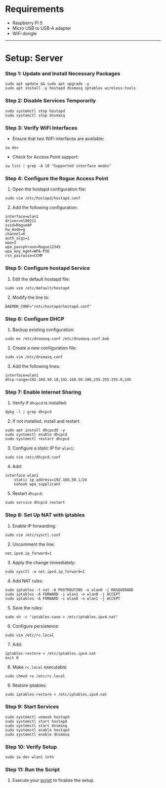# Requirements

- Raspberry Pi 5
- Micro USB to USB-A adapter
- WiFi dongle

---

# Setup: Server

### Step 1: Update and Install Necessary Packages
```
sudo apt update && sudo apt upgrade -y
sudo apt install -y hostapd dnsmasq iptables wireless-tools
```

### Step 2: Disable Services Temporarily
```
sudo systemctl stop hostapd
sudo systemctl stop dnsmasq
```

### Step 3: Verify WiFi Interfaces
- Ensure that two WiFi interfaces are available:
```
iw dev
```
- Check for Access Point support:
```
iw list | grep -A 10 "Supported interface modes"
```

### Step 4: Configure the Rogue Access Point
1. Open the hostapd configuration file:
```
sudo vim /etc/hostapd/hostapd.conf
```
2. Add the following configuration:
```
interface=wlan1
driver=nl80211
ssid=RogueAP
hw_mode=g
channel=6
auth_algs=1
wpa=2
wpa_passphrase=Rogue12345
wpa_key_mgmt=WPA-PSK
rsn_pairwise=CCMP
```

### Step 5: Configure hostapd Service
1. Edit the default hostapd file:
```
sudo vim /etc/default/hostapd
```
2. Modify the line to:
```
DAEMON_CONF="/etc/hostapd/hostapd.conf"
```

### Step 6: Configure DHCP
1. Backup existing configuration:
```
sudo mv /etc/dnsmasq.conf /etc/dnsmasq.conf.bak
```
2. Create a new configuration file:
```
sudo vim /etc/dnsmasq.conf
```
3. Add the following lines:
```
interface=wlan1
dhcp-range=192.168.50.10,192.168.50.100,255.255.255.0,24h
```

### Step 7: Enable Internet Sharing
1. Verify if `dhcpcd` is installed:
```
dpkg -l | grep dhcpcd
```
2. If not installed, install and restart:
```
sudo apt install dhcpcd5 -y
sudo systemctl enable dhcpcd
sudo systemctl restart dhcpcd
```
3. Configure a static IP for `wlan1`:
```
sudo vim /etc/dhcpcd.conf
```
4. Add:
```
interface wlan1
    static ip_address=192.168.50.1/24
    nohook wpa_supplicant
```
5. Restart `dhcpcd`:
```
sudo service dhcpcd restart
```

### Step 8: Set Up NAT with iptables
1. Enable IP forwarding:
```
sudo vim /etc/sysctl.conf
```
2. Uncomment the line:
```
net.ipv4.ip_forward=1
```
3. Apply the change immediately:
```
sudo sysctl -w net.ipv4.ip_forward=1
```
4. Add NAT rules:
```
sudo iptables -t nat -A POSTROUTING -o wlan0 -j MASQUERADE
sudo iptables -A FORWARD -i wlan1 -o wlan0 -j ACCEPT
sudo iptables -A FORWARD -i wlan0 -o wlan1 -j ACCEPT
```
5. Save the rules:
```
sudo sh -c "iptables-save > /etc/iptables.ipv4.nat"
```
6. Configure persistence:
```
sudo vim /etc/rc.local
```
7. Add:
```
iptables-restore < /etc/iptables.ipv4.nat
exit 0
```
8. Make `rc.local` executable:
```
sudo chmod +x /etc/rc.local
```
9. Restore iptables:
```
sudo iptables-restore < /etc/iptables.ipv4.nat
```

### Step 9: Start Services
```
sudo systemctl unmask hostapd
sudo systemctl start hostapd
sudo systemctl start dnsmasq
sudo systemctl enable hostapd
sudo systemctl enable dnsmasq
```

### Step 10: Verify Setup
```
sudo iw dev wlan1 info
```

### Step 11: Run the Script
1. Execute your [script](https://github.com/tbsauce/social-engineering-hardware-toolkit/blob/main/raspberry_pi_5/scripts/device_logs.py) to finalize the setup.
